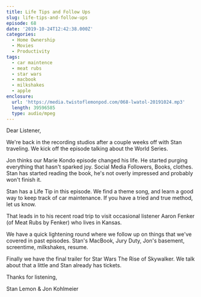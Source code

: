 ```yaml
---
title: Life Tips and Follow Ups​
slug: life-tips-and-follow-ups
episode: 68
date: '2019-10-24T12:42:38.000Z'
categories:
  - Home Ownership
  - Movies
  - Productivity
tags:
  - car maintence
  - meat rubs
  - star wars
  - macbook
  - milkshakes
  - apple
enclosure:
  url: 'https://media.twistoflemonpod.com/068-lwatol-20191024.mp3'
  length: 39596585
  type: audio/mpeg
---
```


Dear Listener,

We're back in the recording studios after a couple weeks off with Stan traveling. We kick off the episode talking about the World Series.

Jon thinks our Marie Kondo episode changed his life. He started purging everything that hasn't sparked joy. Social Media Followers, Books, clothes. Stan has started reading the book, he's not overly impressed and probably won't finish it.

Stan has a Life Tip in this episode. We find a theme song, and learn a good way to keep track of car maintenance. If you have a tried and true method, let us know.

That leads in to his recent road trip to visit occasional listener Aaron Fenker (of Meat Rubs by Fenker) who lives in Kansas.

We have a quick lightening round where we follow up on things that we've covered in past episodes. Stan's MacBook, Jury Duty, Jon's basement, screentime, milkshakes, resume.

Finally we have the final trailer for Star Wars The Rise of Skywalker. We talk about that a little and Stan already has tickets.

Thanks for listening,

Stan Lemon & Jon Kohlmeier
